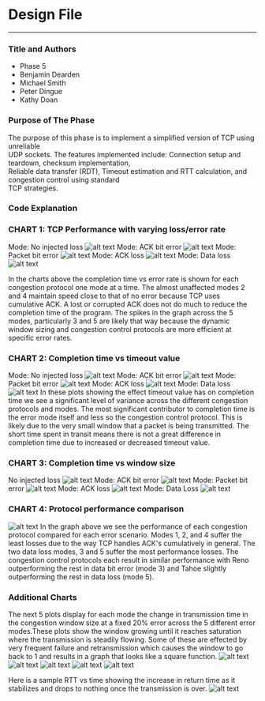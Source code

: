 # Design File

---

### Title and Authors
* Phase 5
* Benjamin Dearden
* Michael Smith
* Peter Dingue
* Kathy Doan

### Purpose of The Phase
The purpose of this phase is to implement a simplified version of TCP using unreliable <br>
UDP sockets. The features implemented include: Connection setup and teardown, checksum implementation, <br>
Reliable data transfer (RDT), Timeout estimation and RTT calculation, and congestion control using standard <br>
TCP strategies. 

### Code Explanation



### CHART 1: TCP Performance with varying loss/error rate

Mode: No injected loss
![alt text](./plots/completion_vs_errorrate_normal.png)
Mode: ACK bit error
![alt text](./plots/completion_vs_errorrate_ack_bit_error.png)
Mode: Packet bit error
![alt text](./plots/completion_vs_errorrate_packet_corruption.png)
Mode: ACK loss
![alt text](./plots/completion_vs_errorrate_ack_loss.png)
Mode: Data loss
![alt text](./plots/completion_vs_errorrate_packet_loss.png)

In the charts above the completion time vs error rate is shown for each congestion protocol one mode at a time. 
The almost unaffected modes 2 and 4 maintain speed close to that of no error because TCP uses cumulative ACK. 
A lost or corrupted ACK does not do much to reduce the completion time of the program. The spikes in the graph 
across the 5 modes, particularly 3 and 5 are likely that way because the dynamic window sizing and congestion 
control protocols are more efficient at specific error rates. 

### CHART 2: Completion time vs timeout value

Mode: No injected loss
![alt text](./plots/completion_vs_timeout_normal.png)
Mode: ACK bit error
![alt text](./plots/completion_vs_timeout_ack_bit_error.png)
Mode: Packet bit error
![alt text](./plots/completion_vs_timeout_packet_corruption.png)
Mode: ACK loss
![alt text](./plots/completion_vs_timeout_ack_loss.png)
Mode: Data loss
![alt text](./plots/completion_vs_timeout_packet_loss.png)
In these plots showing the effect timeout value has on completion time we see
a significant level of variance across the different congestion protocols and modes. 
The most significant contributor to completion time is the error mode itself and less 
so the congestion control protocol. This is likely due to the very small window that 
a packet is being transmitted. The short time spent in transit means there is not a 
great difference in completion time due to increased or decreased timeout value.

### CHART 3: Completion time vs window size

No injected loss 
![alt text](./plots/completion_vs_windowsize_normal.png)
Mode: ACK bit error
![alt text](./plots/completion_vs_windowsize_ack_bit_error.png)
Mode: Packet bit error 
![alt text](./plots/completion_vs_windowsize_packet_corruption.png)
Mode: ACK loss
![alt text](./plots/completion_vs_windowsize_ack_loss.png)
Mode: Data Loss
![alt text](./plots/completion_vs_windowsize_packet_loss.png)



### CHART 4: Protocol performance comparison
![alt text](./plots/protocol_vs_error_mode_completion.png)
In the graph above we see the performance of each congestion protocol compared 
for each error scenario. Modes 1, 2, and 4 suffer the least losses due to the 
way TCP handles ACK's cumulatively in general. The two data loss modes, 3 and 5 suffer the most
performance losses. The congestion control protocols each result in similar performance with Reno 
outperforming the rest in data bit error (mode 3) and Tahoe slightly outperforming the rest in data
loss (mode 5).

### Additional Charts

The next 5 plots display for each mode the change in transmission time in the congestion window size at a
fixed 20% error across the 5 different error modes.These plots show the window growing until it reaches 
saturation where the transmission is steadily flowing. Some of these are effected by very frequent failure 
and retransmission which causes the window to go back to 1 and results in a graph that looks like a square function.
![alt text](./plots/cwnd_vs_time_mode1_protocol1_error20.png)
![alt text](./plots/cwnd_vs_time_mode2_protocol1_error20.png)
![alt text](./plots/cwnd_vs_time_mode3_protocol1_error20.png)
![alt text](./plots/cwnd_vs_time_mode4_protocol1_error20.png)
![alt text](./plots/cwnd_vs_time_mode5_protocol1_error20.png)

Here is a sample RTT vs time showing the increase in return time as it stabilizes and drops to nothing 
once the transmission is over.
![alt text](./plots/rtt_vs_time_comprehensive_protocol1_mode1.png)
